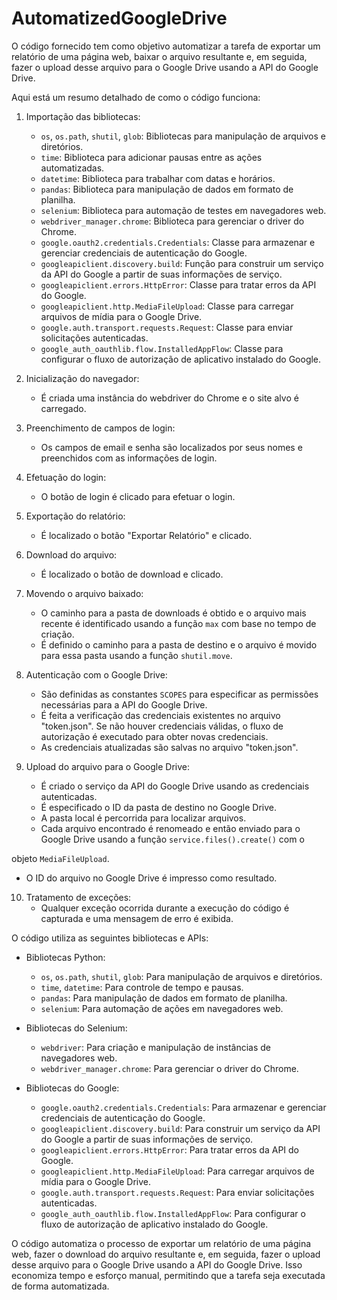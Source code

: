 # AutomatizedGoogleDrive

O código fornecido tem como objetivo automatizar a tarefa de exportar um relatório de uma página web, baixar o arquivo resultante e, em seguida, fazer o upload desse arquivo para o 
Google Drive usando a API do Google Drive.

Aqui está um resumo detalhado de como o código funciona:

1. Importação das bibliotecas:
   - `os`, `os.path`, `shutil`, `glob`: Bibliotecas para manipulação de arquivos e diretórios.
   - `time`: Biblioteca para adicionar pausas entre as ações automatizadas.
   - `datetime`: Biblioteca para trabalhar com datas e horários.
   - `pandas`: Biblioteca para manipulação de dados em formato de planilha.
   - `selenium`: Biblioteca para automação de testes em navegadores web.
   - `webdriver_manager.chrome`: Biblioteca para gerenciar o driver do Chrome.
   - `google.oauth2.credentials.Credentials`: Classe para armazenar e gerenciar credenciais de autenticação do Google.
   - `googleapiclient.discovery.build`: Função para construir um serviço da API do Google a partir de suas informações de serviço.
   - `googleapiclient.errors.HttpError`: Classe para tratar erros da API do Google.
   - `googleapiclient.http.MediaFileUpload`: Classe para carregar arquivos de mídia para o Google Drive.
   - `google.auth.transport.requests.Request`: Classe para enviar solicitações autenticadas.
   - `google_auth_oauthlib.flow.InstalledAppFlow`: Classe para configurar o fluxo de autorização de aplicativo instalado do Google.

2. Inicialização do navegador:
   - É criada uma instância do webdriver do Chrome e o site alvo é carregado.

3. Preenchimento de campos de login:
   - Os campos de email e senha são localizados por seus nomes e preenchidos com as informações de login.

4. Efetuação do login:
   - O botão de login é clicado para efetuar o login.

5. Exportação do relatório:
   - É localizado o botão "Exportar Relatório" e clicado.

6. Download do arquivo:
   - É localizado o botão de download e clicado.

7. Movendo o arquivo baixado:
   - O caminho para a pasta de downloads é obtido e o arquivo mais recente é identificado usando a função `max` com base no tempo de criação.
   - É definido o caminho para a pasta de destino e o arquivo é movido para essa pasta usando a função `shutil.move`.

8. Autenticação com o Google Drive:
   - São definidas as constantes `SCOPES` para especificar as permissões necessárias para a API do Google Drive.
   - É feita a verificação das credenciais existentes no arquivo "token.json". Se não houver credenciais válidas, o fluxo de autorização é executado para obter novas credenciais.
   - As credenciais atualizadas são salvas no arquivo "token.json".

9. Upload do arquivo para o Google Drive:
   - É criado o serviço da API do Google Drive usando as credenciais autenticadas.
   - É especificado o ID da pasta de destino no Google Drive.
   - A pasta local é percorrida para localizar arquivos.
   - Cada arquivo encontrado é renomeado e então enviado para o Google Drive usando a função `service.files().create()` com o

 objeto `MediaFileUpload`.
   - O ID do arquivo no Google Drive é impresso como resultado.

10. Tratamento de exceções:
    - Qualquer exceção ocorrida durante a execução do código é capturada e uma mensagem de erro é exibida.

O código utiliza as seguintes bibliotecas e APIs:

- Bibliotecas Python:
  - `os`, `os.path`, `shutil`, `glob`: Para manipulação de arquivos e diretórios.
  - `time`, `datetime`: Para controle de tempo e pausas.
  - `pandas`: Para manipulação de dados em formato de planilha.
  - `selenium`: Para automação de ações em navegadores web.

- Bibliotecas do Selenium:
  - `webdriver`: Para criação e manipulação de instâncias de navegadores web.
  - `webdriver_manager.chrome`: Para gerenciar o driver do Chrome.

- Bibliotecas do Google:
  - `google.oauth2.credentials.Credentials`: Para armazenar e gerenciar credenciais de autenticação do Google.
  - `googleapiclient.discovery.build`: Para construir um serviço da API do Google a partir de suas informações de serviço.
  - `googleapiclient.errors.HttpError`: Para tratar erros da API do Google.
  - `googleapiclient.http.MediaFileUpload`: Para carregar arquivos de mídia para o Google Drive.
  - `google.auth.transport.requests.Request`: Para enviar solicitações autenticadas.
  - `google_auth_oauthlib.flow.InstalledAppFlow`: Para configurar o fluxo de autorização de aplicativo instalado do Google.

O código automatiza o processo de exportar um relatório de uma página web, fazer o download do arquivo resultante e, em seguida, fazer o upload desse arquivo para o 
Google Drive usando a API do Google Drive. Isso economiza tempo e esforço manual, permitindo que a tarefa seja executada de forma automatizada.

